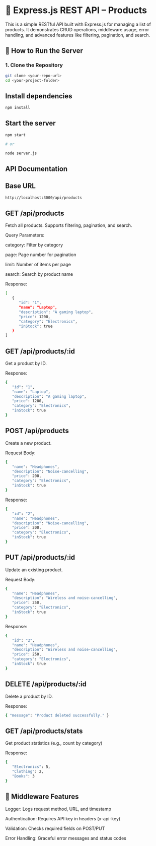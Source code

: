 # 🧠 Express.js REST API – Products

This is a simple RESTful API built with Express.js for managing a list of products. It demonstrates CRUD operations, middleware usage, error handling, and advanced features like filtering, pagination, and search.

## 🚀 How to Run the Server

### 1. Clone the Repository

```bash
git clone <your-repo-url>
cd <your-project-folder>
```

## Install dependencies

```bash
npm install
```

## Start the server

```bash
npm start

# or

node server.js
```

## API Documentation

## Base URL

```bash
http://localhost:3000/api/products
```

## GET /api/products

Fetch all products. Supports filtering, pagination, and search.

Query Parameters:

category: Filter by category

page: Page number for pagination

limit: Number of items per page

search: Search by product name

Response:

```bash
[
   {
      "id": "1",
      "name": "Laptop",
      "description": "A gaming laptop",
      "price": 1200,
      "category": "Electronics",
      "inStock": true
   }
]
```

## GET /api/products/:id

Get a product by ID.

Response:

```bash
{
   "id": "1",
   "name": "Laptop",
   "description": "A gaming laptop",
   "price": 1200,
   "category": "Electronics",
   "inStock": true
}
```

## POST /api/products

Create a new product.

Request Body:

```bash
{
   "name": "Headphones",
   "description": "Noise-cancelling",
   "price": 200,
   "category": "Electronics",
   "inStock": true
}
```

Response:

```bash
{
   "id": "2",
   "name": "Headphones",
   "description": "Noise-cancelling",
   "price": 200,
   "category": "Electronics",
   "inStock": true
}
```

## PUT /api/products/:id

Update an existing product.

Request Body:

```bash
{
   "name": "Headphones",
   "description": "Wireless and noise-cancelling",
   "price": 250,
   "category": "Electronics",
   "inStock": true
}
```

Response:

```bash
{
   "id": "2",
   "name": "Headphones",
   "description": "Wireless and noise-cancelling",
   "price": 250,
   "category": "Electronics",
   "inStock": true
}
```

## DELETE /api/products/:id

Delete a product by ID.

Response:

```bash
{ "message": "Product deleted successfully." }
```

## GET /api/products/stats

Get product statistics (e.g., count by category)

Response:

```bash
{
   "Electronics": 5,
   "Clothing": 2,
   "Books": 3
}
```

## 🔐 Middleware Features

Logger: Logs request method, URL, and timestamp

Authentication: Requires API key in headers (x-api-key)

Validation: Checks required fields on POST/PUT

Error Handling: Graceful error messages and status codes
